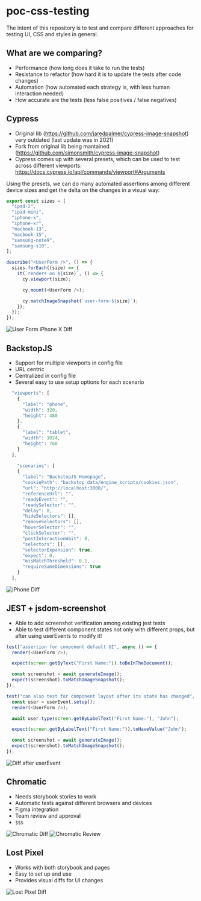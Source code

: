 # poc-css-testing

The intent of this repository is to test and compare different approaches for testing UI, CSS and styles in general.

## What are we comparing?

- Performance (how long does it take to run the tests)
- Resistance to refactor (how hard it is to update the tests after code changes)
- Automation (how automated each strategy is, with less human interaction needed)
- How accurate are the tests (less false positives / false negatives)

## Cypress

- Original lib (https://github.com/jaredpalmer/cypress-image-snapshot) very outdated (last update was in 2021)
- Fork from original lib being mantained (https://github.com/simonsmith/cypress-image-snapshot)
- Cypress comes up with several presets, which can be used to test across different viewports: https://docs.cypress.io/api/commands/viewport#Arguments

Using the presets, we can do many automated assertions among different device sizes and get the delta on the changes in a visual way:

```javascript
export const sizes = [
  "ipad-2",
  "ipad-mini",
  "iphone-x",
  "iphone-xr",
  "macbook-13",
  "macbook-15",
  "samsung-note9",
  "samsung-s10",
];

describe("<UserForm />", () => {
  sizes.forEach((size) => {
    it(`renders on ${size}`, () => {
      cy.viewport(size);

      cy.mount(<UserForm />);

      cy.matchImageSnapshot(`user-form-${size}`);
    });
  });
});
```

![User Form iPhone X Diff](cypress/snapshots/src/components/UserForm/UserForm.cy.js/__diff_output__/user-form-iphone-x.diff.png)

## BackstopJS

- Support for multiple viewports in config file
- URL centric
- Centralized in config file
- Several easy to use setup options for each scenario

```javascript
  "viewports": [
    {
      "label": "phone",
      "width": 320,
      "height": 480
    },
    {
      "label": "tablet",
      "width": 1024,
      "height": 768
    }
  ],

    "scenarios": [
    {
      "label": "BackstopJS Homepage",
      "cookiePath": "backstop_data/engine_scripts/cookies.json",
      "url": "http://localhost:3000/",
      "referenceUrl": "",
      "readyEvent": "",
      "readySelector": "",
      "delay": 0,
      "hideSelectors": [],
      "removeSelectors": [],
      "hoverSelector": "",
      "clickSelector": "",
      "postInteractionWait": 0,
      "selectors": [],
      "selectorExpansion": true,
      "expect": 0,
      "misMatchThreshold": 0.1,
      "requireSameDimensions": true
    }
  ],
```

![iPhone  Diff](images/backstopJS-report.png)

## JEST + jsdom-screenshot

- Able to add screenshot verification among existing jest tests
- Able to test different component states not only with different props, but after using userEvents to modify it!

```javascript
test("assertion for component default UI", async () => {
  render(<UserForm />);

  expect(screen.getByText("First Name:")).toBeInTheDocument();

  const screenshot = await generateImage();
  expect(screenshot).toMatchImageSnapshot();
});

test("can also test for component layout after its state has changed", async () => {
  const user = userEvent.setup();
  render(<UserForm />);

  await user.type(screen.getByLabelText("First Name:"), "John");

  expect(screen.getByLabelText("First Name:")).toHaveValue("John");

  const screenshot = await generateImage();
  expect(screenshot).toMatchImageSnapshot();
});
```

![Diff after userEvent](src/components/UserForm/__image_snapshots__/__diff_output__/user-form-spec-js-renders-component-and-matches-image-snapshot-1-snap-diff.png)

## Chromatic

- Needs storybook stories to work
- Automatic tests against different browsers and devices
- Figma integration
- Team review and approval
- `$$$`

![Chromatic Diff](images/chromatic-changes.png)
![Chromatic Review](images/chromatic-review.png)

## Lost Pixel

- Works with both storybook and pages
- Easy to set up and use
- Provides visual diffs for UI changes

![Lost Pixel Diff](images/lost-pixel.png)
